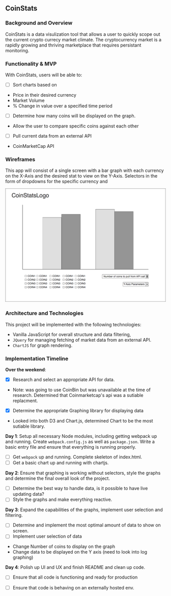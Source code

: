 ## CoinStats

### Background and Overview

CoinStats is a data visulization tool that allows a user to quickly scope out the current crypto currecy market climate.  The cryptocurrency market is a rapidly growing and thriving marketplace that requires persistant monitoring.



### Functionality & MVP

With CoinStats, users will be able to:

- [ ] Sort charts based on
* Price in their desired currency
* Market Volume
* % Change in value over a specified time period
- [ ] Determine how many coins will be displayed on the graph.
* Allow the user to compare specific coins against each other
- [ ] Pull current data from an external API
* CoinMarketCap API

### Wireframes

This app will consist of a single screen with a bar graph with each currency on the X-Axis and the desired stat to view on the Y-Axis.  Selectors in the form of dropdowns for the specific currency and

![wireframes](wireframe.png)

### Architecture and Technologies

This project will be implemented with the following technologies:

- Vanilla JavaScript for overall structure and data filtering,
- `JQuery` for managing fetching of market data from an external API.
- `ChartJS` for graph rendering.

### Implementation Timeline

**Over the weekend**:
- [x] Research and select an appropriate API for data.
*   Note: was going to use CoinBin but was unavailable at the time of research.  Determined that Coinmarketcap's api was a sutiable replacment.
- [x] Determine the appropriate Graphing library for displaying data
* Looked into both D3 and Chart.js, determined Chart to be the most sutiable library.

**Day 1**: Setup all necessary Node modules, including getting webpack up and running.  Create `webpack.config.js` as well as `package.json`.  Write a basic entry file and ensure that everything is running properly.

- [ ] Get `webpack` up and running.  Complete skeleton of index.html.
- [ ] Get a basic chart up and running with chartjs.

**Day 2**: Ensure that graphing is working without selectors, style the graphs and determine the final overall look of the project.

- [ ] Determine the best way to handle data, is it possible to have live updating data?
- [ ] Style the graphs and make everything reactive.

**Day 3**: Expand the capabilities of the graphs, implement user selection and filtering.

- [ ] Determine and implement the most optimal amount of data to show on screen.
- [ ] Implement user selection of data
* Change Number of coins to display on the graph
* Change data to be displayed on the Y axis (need to look into log graphing)

**Day 4**: Polish up UI and UX and finish README and clean up code.

- [ ] Ensure that all code is functioning and ready for production
- [ ] Ensure that code is behaving on an externally hosted env.


